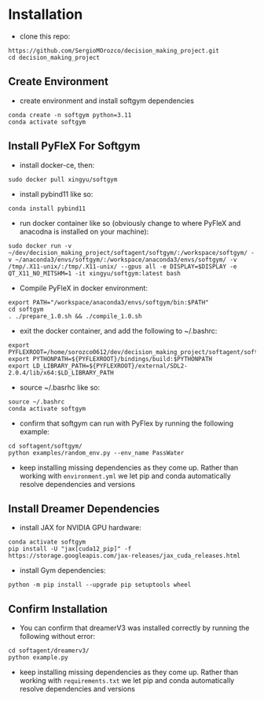 # Installation
- clone this repo: 
```
https://github.com/SergioMOrozco/decision_making_project.git
cd decision_making_project
```
## Create Environment
- create environment and install softgym dependencies 
```
conda create -n softgym python=3.11
conda activate softgym 
```

## Install PyFleX For Softgym
- install docker-ce, then:
```
sudo docker pull xingyu/softgym
```

- install pybind11 like so:
```
conda install pybind11
```

- run docker container like so (obviously change to where PyFleX and anacodna is installed on your machine):
```
sudo docker run -v ~/dev/decision_making_project/softagent/softgym/:/workspace/softgym/ -v ~/anaconda3/envs/softgym/:/workspace/anaconda3/envs/softgym/ -v /tmp/.X11-unix/:/tmp/.X11-unix/ --gpus all -e DISPLAY=$DISPLAY -e QT_X11_NO_MITSHM=1 -it xingyu/softgym:latest bash

```

- Compile PyFleX in docker environment:
```
export PATH="/workspace/anaconda3/envs/softgym/bin:$PATH"
cd softgym
. ./prepare_1.0.sh && ./compile_1.0.sh
```

- exit the docker container, and add the following to ~/.bashrc:
```
export PYFLEXROOT=/home/sorozco0612/dev/decision_making_project/softagent/softgym/PyFleX
export PYTHONPATH=${PYFLEXROOT}/bindings/build:$PYTHONPATH
export LD_LIBRARY_PATH=${PYFLEXROOT}/external/SDL2-2.0.4/lib/x64:$LD_LIBRARY_PATH
```

- source ~/.basrhc like so:
```
source ~/.bashrc
conda activate softgym
```

- confirm that softgym can run with PyFlex by running the following example:

```
cd softagent/softgym/
python examples/random_env.py --env_name PassWater
```

- keep installing missing dependencies as they come up. Rather than working with ```environment.yml``` we let pip and conda automatically resolve dependencies and versions

## Install Dreamer Dependencies

- install JAX for NVIDIA GPU hardware:
```
conda activate softgym
pip install -U "jax[cuda12_pip]" -f https://storage.googleapis.com/jax-releases/jax_cuda_releases.html
```

- install Gym dependencies:
```
python -m pip install --upgrade pip setuptools wheel
```

## Confirm Installation
- You can confirm that dreamerV3 was installed correctly by running the following without error:
```
cd softagent/dreamerv3/
python example.py
```

- keep installing missing dependencies as they come up. Rather than working with ```requirements.txt``` we let pip and conda automatically resolve dependencies and versions
